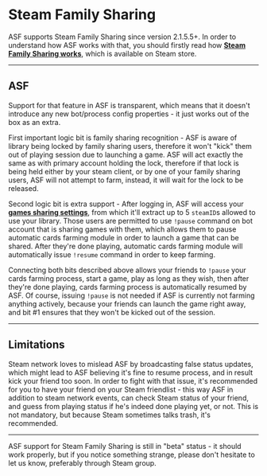 # Steam Family Sharing

ASF supports Steam Family Sharing since version 2.1.5.5+. In order to understand how ASF works with that, you should firstly read how **[Steam Family Sharing works](http://store.steampowered.com/promotion/familysharing)**, which is available on Steam store.

---

## ASF

Support for that feature in ASF is transparent, which means that it doesn't introduce any new bot/process config properties - it just works out of the box as an extra.

First important logic bit is family sharing recognition - ASF is aware of library being locked by family sharing users, therefore it won't "kick" them out of playing session due to launching a game. ASF will act exactly the same as with primary account holding the lock, therefore if that lock is being held either by your steam client, or by one of your family sharing users, ASF will not attempt to farm, instead, it will wait for the lock to be released.

Second logic bit is extra support - After logging in, ASF will access your **[games sharing settings](https://store.steampowered.com/account/managedevices)**, from which it'll extract up to 5 ```steamID```s allowed to use your library. Those users are permitted to use ```!pause``` command on bot account that is sharing games with them, which allows them to pause automatic cards farming module in order to launch a game that can be shared. After they're done playing, automatic cards farming module will automatically issue ```!resume``` command in order to keep farming.

Connecting both bits described above allows your friends to ```!pause``` your cards farming process, start a game, play as long as they wish, then after they're done playing, cards farming process is automatically resumed by ASF. Of course, issuing ```!pause``` is not needed if ASF is currently not farming anything actively, because your friends can launch the game right away, and bit #1 ensures that they won't be kicked out of the session.

---

## Limitations

Steam network loves to mislead ASF by broadcasting false status updates, which might lead to ASF believing it's fine to resume process, and in result kick your friend too soon. In order to fight with that issue, it's recommended for you to have your friend on your Steam friendlist - this way ASF in addition to steam network events, can check Steam status of your friend, and guess from playing status if he's indeed done playing yet, or not. This is not mandatory, but because Steam sometimes talks trash, it's recommended.

---

ASF support for Steam Family Sharing is still in "beta" status - it should work properly, but if you notice something strange, please don't hesitate to let us know, preferably through Steam group.